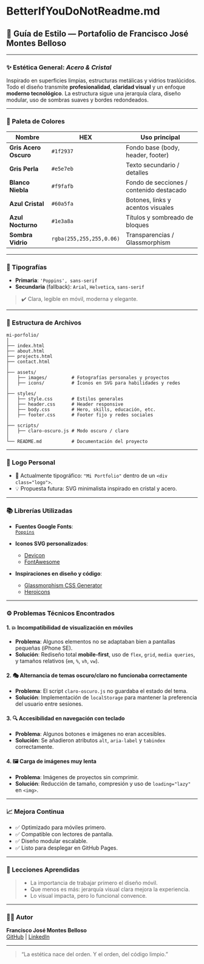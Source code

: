 # BetterIfYouDoNotReadme.md

## 📐 Guía de Estilo — Portafolio de Francisco José Montes Belloso

---

### ✨ Estética General: *Acero & Cristal*

Inspirado en superficies limpias, estructuras metálicas y vidrios traslúcidos. Todo el diseño transmite **profesionalidad**, **claridad visual** y un enfoque **moderno tecnológico**. La estructura sigue una jerarquía clara, diseño modular, uso de sombras suaves y bordes redondeados.

---

### 🎨 Paleta de Colores

| Nombre               | HEX        | Uso principal                            |
|----------------------|------------|------------------------------------------|
| **Gris Acero Oscuro**| `#1f2937`  | Fondo base (body, header, footer)        |
| **Gris Perla**       | `#e5e7eb`  | Texto secundario / detalles              |
| **Blanco Niebla**    | `#f9fafb`  | Fondo de secciones / contenido destacado |
| **Azul Cristal**     | `#60a5fa`  | Botones, links y acentos visuales        |
| **Azul Nocturno**    | `#1e3a8a`  | Títulos y sombreado de bloques           |
| **Sombra Vidrio**    | `rgba(255,255,255,0.06)` | Transparencias / Glassmorphism |

---

### 🔡 Tipografías

- **Primaria**: `'Poppins', sans-serif`
- **Secundaria** (fallback): `Arial`, `Helvetica`, `sans-serif`

> ✔️ Clara, legible en móvil, moderna y elegante.

---

### 🧾 Estructura de Archivos

```
mi-porfolio/
│
├── index.html
├── about.html
├── projects.html
├── contact.html
│
├── assets/
│   ├── images/         # Fotografías personales y proyectos
│   ├── icons/          # Íconos en SVG para habilidades y redes
│
├── styles/
│   ├── style.css       # Estilos generales
│   ├── header.css      # Header responsive
│   ├── body.css        # Hero, skills, educación, etc.
│   ├── footer.css      # Footer fijo y redes sociales
│
├── scripts/
│   ├── claro-oscuro.js # Modo oscuro / claro
│
└── README.md           # Documentación del proyecto
```

---

### 📸 Logo Personal

- 🧠 Actualmente tipográfico: `"Mi Portfolio"` dentro de un `<div class="logo">`.
- 💡 Propuesta futura: SVG minimalista inspirado en cristal y acero.

---

### 📚 Librerías Utilizadas

- **Fuentes Google Fonts**:  
  [`Poppins`](https://fonts.google.com/specimen/Poppins)
  
- **Iconos SVG personalizados**:
  - [Devicon](https://devicon.dev/)
  - [FontAwesome](https://fontawesome.com/)
  
- **Inspiraciones en diseño y código**:
  - [Glassmorphism CSS Generator](https://hype4.academy/tools/glassmorphism-generator)
  - [Heroicons](https://heroicons.com/)

---

### ⚙️ Problemas Técnicos Encontrados

#### 1. 💥 Incompatibilidad de visualización en móviles
- **Problema**: Algunos elementos no se adaptaban bien a pantallas pequeñas (iPhone SE).
- **Solución**: Rediseño total **mobile-first**, uso de `flex`, `grid`, `media queries`, y tamaños relativos (`em`, `%`, `vh`, `vw`).

#### 2. 🎭 Alternancia de temas oscuro/claro no funcionaba correctamente
- **Problema**: El script `claro-oscuro.js` no guardaba el estado del tema.
- **Solución**: Implementación de `localStorage` para mantener la preferencia del usuario entre sesiones.

#### 3. 🔍 Accesibilidad en navegación con teclado
- **Problema**: Algunos botones e imágenes no eran accesibles.
- **Solución**: Se añadieron atributos `alt`, `aria-label` y `tabindex` correctamente.

#### 4. 🖼️ Carga de imágenes muy lenta
- **Problema**: Imágenes de proyectos sin comprimir.
- **Solución**: Reducción de tamaño, compresión y uso de `loading="lazy"` en `<img>`.

---

### 📈 Mejora Continua

- ✅ Optimizado para móviles primero.
- ✅ Compatible con lectores de pantalla.
- ✅ Diseño modular escalable.
- ✅ Listo para desplegar en GitHub Pages.

---

### 🧠 Lecciones Aprendidas

> - La importancia de trabajar primero el diseño móvil.
> - Que menos es más: jerarquía visual clara mejora la experiencia.
> - Lo visual impacta, pero lo funcional convence.

---

### 🧑‍💻 Autor

**Francisco José Montes Belloso**  
[GitHub](https://github.com/FMontes-alt) | [LinkedIn](https://www.linkedin.com/in/francisco-jos%C3%A9-montes-belloso-82a246350/)

---

> “La estética nace del orden. Y el orden, del código limpio.”
